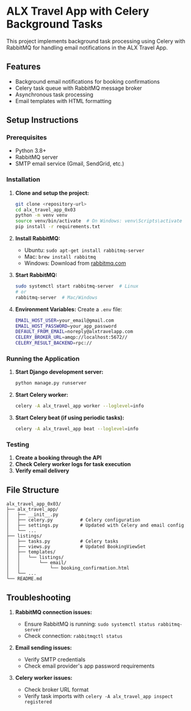 # ALX Travel App with Celery Background Tasks

This project implements background task processing using Celery with RabbitMQ for handling email notifications in the ALX Travel App.

## Features

- Background email notifications for booking confirmations
- Celery task queue with RabbitMQ message broker
- Asynchronous task processing
- Email templates with HTML formatting

## Setup Instructions

### Prerequisites

- Python 3.8+
- RabbitMQ server
- SMTP email service (Gmail, SendGrid, etc.)

### Installation

1. **Clone and setup the project:**
   ```bash
   git clone <repository-url>
   cd alx_travel_app_0x03
   python -m venv venv
   source venv/bin/activate  # On Windows: venv\Scripts\activate
   pip install -r requirements.txt
   ```

2. **Install RabbitMQ:**
   - Ubuntu: `sudo apt-get install rabbitmq-server`
   - Mac: `brew install rabbitmq`
   - Windows: Download from [rabbitmq.com](https://www.rabbitmq.com/)

3. **Start RabbitMQ:**
   ```bash
   sudo systemctl start rabbitmq-server  # Linux
   # or
   rabbitmq-server  # Mac/Windows
   ```

4. **Environment Variables:**
   Create a `.env` file:
   ```bash
   EMAIL_HOST_USER=your_email@gmail.com
   EMAIL_HOST_PASSWORD=your_app_password
   DEFAULT_FROM_EMAIL=noreply@alxtravelapp.com
   CELERY_BROKER_URL=amqp://localhost:5672//
   CELERY_RESULT_BACKEND=rpc://
   ```

### Running the Application

1. **Start Django development server:**
   ```bash
   python manage.py runserver
   ```

2. **Start Celery worker:**
   ```bash
   celery -A alx_travel_app worker --loglevel=info
   ```

3. **Start Celery beat (if using periodic tasks):**
   ```bash
   celery -A alx_travel_app beat --loglevel=info
   ```

### Testing

1. **Create a booking through the API**
2. **Check Celery worker logs for task execution**
3. **Verify email delivery**

## File Structure

```
alx_travel_app_0x03/
├── alx_travel_app/
│   ├── __init__.py
│   ├── celery.py          # Celery configuration
│   ├── settings.py        # Updated with Celery and email config
│   └── ...
├── listings/
│   ├── tasks.py           # Celery tasks
│   ├── views.py           # Updated BookingViewSet
│   ├── templates/
│   │   └── listings/
│   │       └── email/
│   │           └── booking_confirmation.html
│   └── ...
└── README.md
```

## Troubleshooting

1. **RabbitMQ connection issues:**
   - Ensure RabbitMQ is running: `sudo systemctl status rabbitmq-server`
   - Check connection: `rabbitmqctl status`

2. **Email sending issues:**
   - Verify SMTP credentials
   - Check email provider's app password requirements

3. **Celery worker issues:**
   - Check broker URL format
   - Verify task imports with `celery -A alx_travel_app inspect registered`


